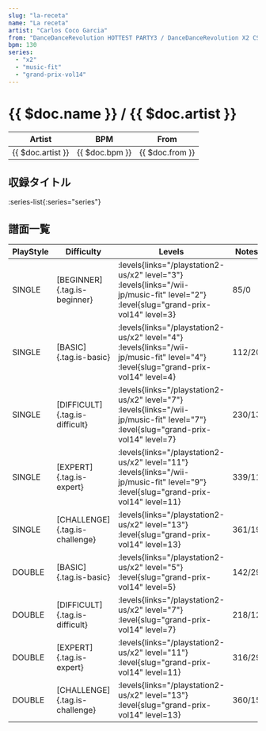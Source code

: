 ```yaml
---
slug: "la-receta"
name: "La receta"
artist: "Carlos Coco Garcia"
from: "DanceDanceRevolution HOTTEST PARTY3 / DanceDanceRevolution X2 CS"
bpm: 130
series:
  - "x2"
  - "music-fit"
  - "grand-prix-vol14"
---
```


# {{ $doc.name }} / {{ $doc.artist }}

|Artist|BPM|From|
|------|---|----|
|{{ $doc.artist }}|{{ $doc.bpm }}|{{ $doc.from }}|

## 収録タイトル

:series-list{:series="series"}

## 譜面一覧

|PlayStyle|Difficulty|Levels|Notes|Movie|
|---------|----------|------|-----|-----|
|SINGLE|[BEGINNER]{.tag.is-beginner}|<div class="field is-grouped is-grouped-multiline"> :levels{links="/playstation2-us/x2" level="3"} :levels{links="/wii-jp/music-fit" level="2"} :level{slug="grand-prix-vol14" level=3}</div>|85/0||
|SINGLE|[BASIC]{.tag.is-basic}|<div class="field is-grouped is-grouped-multiline"> :levels{links="/playstation2-us/x2" level="4"} :levels{links="/wii-jp/music-fit" level="4"} :level{slug="grand-prix-vol14" level=4}</div>|112/20||
|SINGLE|[DIFFICULT]{.tag.is-difficult}|<div class="field is-grouped is-grouped-multiline"> :levels{links="/playstation2-us/x2" level="7"} :levels{links="/wii-jp/music-fit" level="7"} :level{slug="grand-prix-vol14" level=7}</div>|230/13||
|SINGLE|[EXPERT]{.tag.is-expert}|<div class="field is-grouped is-grouped-multiline"> :levels{links="/playstation2-us/x2" level="11"} :levels{links="/wii-jp/music-fit" level="9"} :level{slug="grand-prix-vol14" level=11}</div>|339/11||
|SINGLE|[CHALLENGE]{.tag.is-challenge}|<div class="field is-grouped is-grouped-multiline"> :levels{links="/playstation2-us/x2" level="13"} :level{slug="grand-prix-vol14" level=13}</div>|361/19||
|DOUBLE|[BASIC]{.tag.is-basic}|<div class="field is-grouped is-grouped-multiline"> :levels{links="/playstation2-us/x2" level="5"} :level{slug="grand-prix-vol14" level=5}</div>|142/29||
|DOUBLE|[DIFFICULT]{.tag.is-difficult}|<div class="field is-grouped is-grouped-multiline"> :levels{links="/playstation2-us/x2" level="7"} :level{slug="grand-prix-vol14" level=7}</div>|218/12||
|DOUBLE|[EXPERT]{.tag.is-expert}|<div class="field is-grouped is-grouped-multiline"> :levels{links="/playstation2-us/x2" level="11"} :level{slug="grand-prix-vol14" level=11}</div>|316/29||
|DOUBLE|[CHALLENGE]{.tag.is-challenge}|<div class="field is-grouped is-grouped-multiline"> :levels{links="/playstation2-us/x2" level="13"} :level{slug="grand-prix-vol14" level=13}</div>|360/15||
